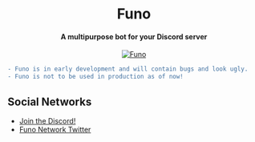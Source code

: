 <h1 align="center">Funo</h1>

<h4 align="center">A multipurpose bot for your Discord server</h4>

<p align="center">
<a href="https://discordbots.org/bot/332971222897786892" >
  <img src="https://discordbots.org/api/widget/332971222897786892.svg" alt="Funo" />
</a>
</p>

```diff
- Funo is in early development and will contain bugs and look ugly. 
- Funo is not to be used in production as of now!
```

## Social Networks
- [Join the Discord!](https://discord.gg/XtUnRbr)
- [Funo Network Twitter](https://twitter.com/FunoNetwork)
